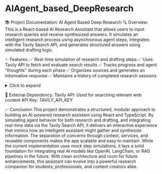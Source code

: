# AIAgent_based_DeepResearch

📚 Project Documentation: AI Agent Based Deep Research
🔍 Overview:
This is a React-based AI Research Assistant that allows users to input research queries and receive synthesized answers. It simulates an intelligent research process using asynchronous agent steps, integrates with the Tavily Search API, and generates structured answers using simulated drafting logic.

✨ Features:
✅ Real-time simulation of research and drafting steps
✅ Uses Tavily API to fetch and evaluate search results
✅ Tracks progress and agent "thoughts" during each phase
✅ Organizes sources and generates an informative response
✅ Maintains a history of completed research sessions

<details> <summary>Click to expand</summary>
🧠 Core Components

| **Component**                 | **Description**                                                                 |
|------------------------------|---------------------------------------------------------------------------------|
| `ResearchContext.tsx`        | Global context that manages all research state, including agents and history.  |
| `ResearchForm.tsx`           | User interface to input and submit a research query.                           |
| `researchService.tsx`        | Simulates the research process and fetches sources from the Tavily API.        |
| `draftingService.tsx`        | Simulates the drafting of an answer based on research findings.                |
| `tavilyService.tsx`          | Handles communication with the Tavily API and simulates agent step logic.      |
| `types.ts`                   | Shared TypeScript types for agents, research items, and sources.               |
</details>

🔌 External Dependency:
Tavily API: Used for searching relevant web content
API Key: TAVILY_API_KEY 

✅ Conclusion
This project demonstrates a structured, modular approach to building an AI-powered research assistant using React and TypeScript. By simulating agent behavior for both research and drafting, and integrating real-time data via the Tavily Search API, it delivers an interactive experience that mimics how an intelligent assistant might gather and synthesize information.
The separation of concerns through context, services, and reusable components makes the app scalable and easy to maintain. While the current implementation uses mock step simulations, it lays a solid foundation for integrating real AI models like OpenAI, LangChain, or RAG pipelines in the future.
With clean architecture and room for future enhancements, this assistant can evolve into a powerful research companion for students, professionals, and content creators alike.

